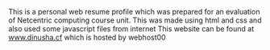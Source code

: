 This is a personal web resume profile which was prepared for an evaluation of Netcentric computing course unit. 
This was made using html and css and also used some javascript files from internet
This website can be found at www.dinusha.cf which is hosted by webhost00